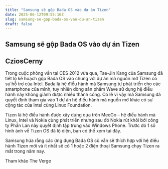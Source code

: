 ```yaml
---
title: "Samsung sẽ gộp Bada OS vào dự án Tizen"
date: 2025-06-12T09:55:16Z
slug: samsung-se-gop-bada-os-vao-du-an-tizen
draft: false
---
```


## Samsung sẽ gộp Bada OS vào dự án Tizen

## CziosCerny

Trong cuộc phỏng vấn tại CES 2012 vừa qua, Tae-Jin Kang của Samsung đã tiết lộ kế hoạch gộp Bada OS vào chung với dự án mã nguồn mở Tizen có sự hỗ trợ của Intel. Bada là hệ điều hành mà Samsung tự phát triển cho các smartphone của mình, tuy nhiên dòng sản phẩm Wave sử dụng hệ điều hành này không giành được nhiều thành công. Có lẽ vì vậy mà Samsung đã quyết định tham gia vào 1 dự án hệ điều hành mã nguồn mở khác có sự cộng tác của Intel cùng Linux Foundation.



Tizen là hệ điều hành được xây dựng dựa trên MeeGo – hệ điều hành mà Linux, Intel và Nokia cùng phát triển nhưng sau đó Nokia rút khỏi bởi công ty Phần Lan này quyết định tập trung vào Windows Phone. Trước đó 1 số hình ảnh về Tizen OS đã lộ diện, bạn có thể xem tại đây.

Samsung hứa rằng các ứng dụng Bada OS cũ vẫn sẽ thích hợp với hệ điều hành Tizen mới và ít nhất sẽ có 1 hoặc 2 điện thoại Samsung chạy Tizen ra mắt trong năm nay. 

Tham khảo The Verge